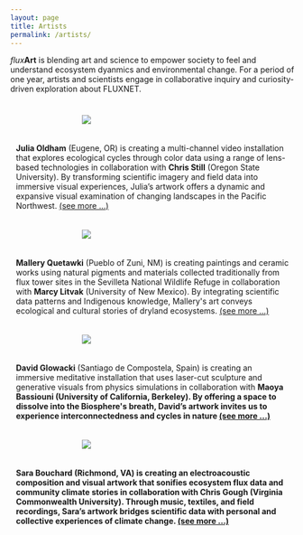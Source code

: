 ```yaml
---
layout: page
title: Artists
permalink: /artists/
---
```

<style>
.row {
  display: flex;
  flex-wrap: wrap;
  max-width: 1200px;
  margin: 0 auto;
  align-items: center;
}

.column {
  flex: 44.44%;
  padding: 10px;
}


img {
  max-width: 250px;
  max-height: 250px;
  width: auto;
  height: auto;
  display: block;
  margin-left: auto;
  margin-right: auto;
}

@media screen and (max-width: 600px) {
  .column {
    flex: 100%;
  }
}
</style>

<i>flux</i><b>Art</b> is blending art and science to empower society to feel and understand ecosystem dyanmics and environmental change. For a period of one year, artists and scientists engage in collaborative inquiry and curiosity-driven exploration about FLUXNET.


<div class="row">
  <div class="column">
  <figure>
      <img src="https://fluxnetart.github.io/images/Julia.jpg">
    </figure>
  </div>

  <div class="column">
    <figcaption><b>Julia Oldham</b> (Eugene, OR) is creating a multi-channel video installation that explores ecological cycles through color data using a range of lens-based technologies in collaboration with <b>Chris Still</b> (Oregon State University). By transforming scientific imagery and field data into immersive visual experiences, Julia’s artwork offers a dynamic and expansive visual examination of changing landscapes in the Pacific Northwest. <a href="https://fluxnetart.github.io/Julia/">(see more ...)</a></figcaption>


  </div>
</div>

<div class="row">
  <div class="column">
  <figure>
      <img src="https://fluxnetart.github.io/images/Mallery.jpg">
    </figure>
  </div>

  <div class="column">
    <figcaption><b>Mallery Quetawki</b> (Pueblo of Zuni, NM) is creating paintings and ceramic works using natural pigments and materials collected traditionally from flux tower sites in the Sevilleta National Wildlife Refuge in collaboration with <b> Marcy Litvak</b> (University of New Mexico). By integrating scientific data patterns and Indigenous knowledge, Mallery's art conveys ecological and cultural stories of dryland ecosystems. <a href="https://fluxnetart.github.io/Mallery/">(see more ...)</a></figcaption>
  </div>
</div>


<div class="row">
  <div class="column">
  <figure>
      <img src="https://fluxnetart.github.io/images/Dave.jpg">
    </figure>
  </div>

  <div class="column">
    <figcaption><b>David Glowacki</b> (Santiago de Compostela, Spain) is creating an immersive meditative installation that uses laser-cut sculpture and generative visuals from physics simulations in collaboration with <b>Maoya Bassiouni<b> (University of California, Berkeley). By offering a space to dissolve into the Biosphere's breath, David’s artwork invites us to experience interconnectedness and cycles in nature <a href="https://fluxnetart.github.io/David/">(see more ...)</a></figcaption>


  </div>
</div>

<div class="row">
  <div class="column">
  <figure>
      <img src="https://fluxnetart.github.io/images/Sara.jpg">
    </figure>
  </div>

  <div class="column">
    <figcaption><b>Sara Bouchard</b> (Richmond, VA) is creating an electroacoustic composition and visual artwork that sonifies ecosystem flux data and community climate stories in collaboration with <b>Chris Gough</b> (Virginia Commonwealth University). Through music, textiles, and field recordings, Sara’s artwork bridges scientific data with personal and collective experiences of climate change. <a href="https://fluxnetart.github.io/Sara/">(see more ...)</a></figcaption>
  </div>
</div>

